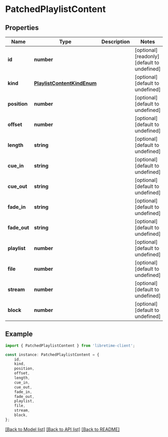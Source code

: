 # PatchedPlaylistContent


## Properties

Name | Type | Description | Notes
------------ | ------------- | ------------- | -------------
**id** | **number** |  | [optional] [readonly] [default to undefined]
**kind** | [**PlaylistContentKindEnum**](PlaylistContentKindEnum.md) |  | [optional] [default to undefined]
**position** | **number** |  | [optional] [default to undefined]
**offset** | **number** |  | [optional] [default to undefined]
**length** | **string** |  | [optional] [default to undefined]
**cue_in** | **string** |  | [optional] [default to undefined]
**cue_out** | **string** |  | [optional] [default to undefined]
**fade_in** | **string** |  | [optional] [default to undefined]
**fade_out** | **string** |  | [optional] [default to undefined]
**playlist** | **number** |  | [optional] [default to undefined]
**file** | **number** |  | [optional] [default to undefined]
**stream** | **number** |  | [optional] [default to undefined]
**block** | **number** |  | [optional] [default to undefined]

## Example

```typescript
import { PatchedPlaylistContent } from 'libretime-client';

const instance: PatchedPlaylistContent = {
    id,
    kind,
    position,
    offset,
    length,
    cue_in,
    cue_out,
    fade_in,
    fade_out,
    playlist,
    file,
    stream,
    block,
};
```

[[Back to Model list]](../README.md#documentation-for-models) [[Back to API list]](../README.md#documentation-for-api-endpoints) [[Back to README]](../README.md)
